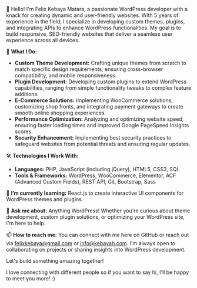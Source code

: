 
👋 Hello! I'm Felix Kebaya Matara, a passionate WordPress developer with a knack for creating dynamic and user-friendly websites. With 5 years of experience in the field, I specialize in developing custom themes, plugins, and integrating APIs to enhance WordPress functionalities. My goal is to build responsive, SEO-friendly websites that deliver a seamless user experience across all devices.

🔨 **What I Do:**
- **Custom Theme Development:** Crafting unique themes from scratch to match specific design requirements, ensuring cross-browser compatibility, and mobile responsiveness.
- **Plugin Development:** Developing custom plugins to extend WordPress capabilities, ranging from simple functionality tweaks to complex feature additions.
- **E-Commerce Solutions:** Implementing WooCommerce solutions, customizing shop fronts, and integrating payment gateways to create smooth online shopping experiences.
- **Performance Optimization:** Analyzing and optimizing website speed, ensuring faster loading times and improved Google PageSpeed Insights scores.
- **Security Enhancement:** Implementing best security practices to safeguard websites from potential threats and ensuring regular updates.

🛠 **Technologies I Work With:**
- **Languages:** PHP, JavaScript (including jQuery), HTML5, CSS3, SQL
- **Tools & Frameworks:** WordPress, WooCommerce, Elementor, ACF (Advanced Custom Fields), REST API, Git, Bootstrap, Sass

🌱 **I’m currently learning:** React.js to create interactive UI components for WordPress themes and plugins.

💬 **Ask me about:** Anything WordPress! Whether you're curious about theme development, custom plugin solutions, or optimizing your WordPress site, I'm here to help.

📫 **How to reach me:** You can connect with me here on GitHub or reach out via felixkebaya@gmail.com or info@kebayah.com. I'm always open to collaborating on projects or sharing insights into WordPress development.

Let's build something amazing together! 


I love connecting with different people so if you want to say hi, I'll be happy to meet you more! :)
